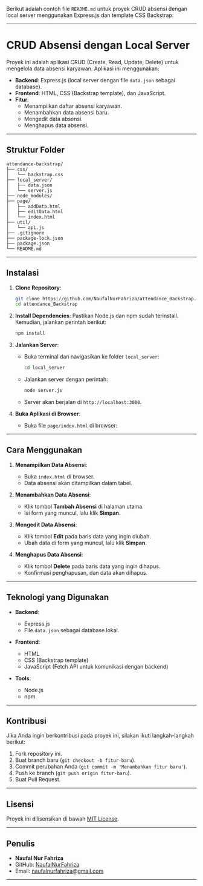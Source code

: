Berikut adalah contoh file `README.md` untuk proyek CRUD absensi dengan local server menggunakan Express.js dan template CSS Backstrap:

---

# CRUD Absensi dengan Local Server

Proyek ini adalah aplikasi CRUD (Create, Read, Update, Delete) untuk mengelola data absensi karyawan. Aplikasi ini menggunakan:

- **Backend**: Express.js (local server dengan file `data.json` sebagai database).
- **Frontend**: HTML, CSS (Backstrap template), dan JavaScript.
- **Fitur**:
  - Menampilkan daftar absensi karyawan.
  - Menambahkan data absensi baru.
  - Mengedit data absensi.
  - Menghapus data absensi.

---

## Struktur Folder

```
attendance-backstrap/
├── css/
│   └── backstrap.css
├── local_server/
│   ├── data.json
│   └── server.js
├── node_modules/
├── page/
│   ├── addData.html
│   ├── editData.html
│   └── index.html
├── util/
│   └── api.js
├── .gitignore
├── package-lock.json
├── package.json
└── README.md
```

---

## Instalasi

1. **Clone Repository**:
   ```bash
   git clone https://github.com/NaufalNurFahriza/attendance_Backstrap.git
   cd attendance_Backstrap
   ```

2. **Install Dependencies**:
   Pastikan Node.js dan npm sudah terinstall. Kemudian, jalankan perintah berikut:
   ```bash
   npm install
   ```

3. **Jalankan Server**:
   - Buka terminal dan navigasikan ke folder `local_server`:
     ```bash
     cd local_server
     ```
   - Jalankan server dengan perintah:
     ```bash
     node server.js
     ```
   - Server akan berjalan di `http://localhost:3000`.

4. **Buka Aplikasi di Browser**:
   - Buka file `page/index.html` di browser:

---

## Cara Menggunakan

1. **Menampilkan Data Absensi**:
   - Buka `index.html` di browser.
   - Data absensi akan ditampilkan dalam tabel.

2. **Menambahkan Data Absensi**:
   - Klik tombol **Tambah Absensi** di halaman utama.
   - Isi form yang muncul, lalu klik **Simpan**.

3. **Mengedit Data Absensi**:
   - Klik tombol **Edit** pada baris data yang ingin diubah.
   - Ubah data di form yang muncul, lalu klik **Simpan**.

4. **Menghapus Data Absensi**:
   - Klik tombol **Delete** pada baris data yang ingin dihapus.
   - Konfirmasi penghapusan, dan data akan dihapus.

---

## Teknologi yang Digunakan

- **Backend**:
  - Express.js
  - File `data.json` sebagai database lokal.

- **Frontend**:
  - HTML
  - CSS (Backstrap template)
  - JavaScript (Fetch API untuk komunikasi dengan backend)

- **Tools**:
  - Node.js
  - npm

---

## Kontribusi

Jika Anda ingin berkontribusi pada proyek ini, silakan ikuti langkah-langkah berikut:

1. Fork repository ini.
2. Buat branch baru (`git checkout -b fitur-baru`).
3. Commit perubahan Anda (`git commit -m 'Menambahkan fitur baru'`).
4. Push ke branch (`git push origin fitur-baru`).
5. Buat Pull Request.

---

## Lisensi

Proyek ini dilisensikan di bawah [MIT License](LICENSE).

---

## Penulis

- **Naufal Nur Fahriza**
- GitHub: [NaufalNurFahriza](https://github.com/NaufalNurFahriza)
- Email: [naufalnurfahriza@gmail.com](mailto:naufalnurfahriza@gmail.com)

---
